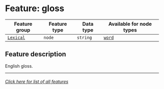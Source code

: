 # Feature: gloss

Feature group | Feature type | Data type | Available for node types
---  | --- | --- | ---
[`Lexical`](home.md#lexical-features) | `node` | `string`  | [`word`](wordnodefeatures.md#readme)

## Feature description

English gloss.

---
###### [Click here for list of all features](home.md#readme)
